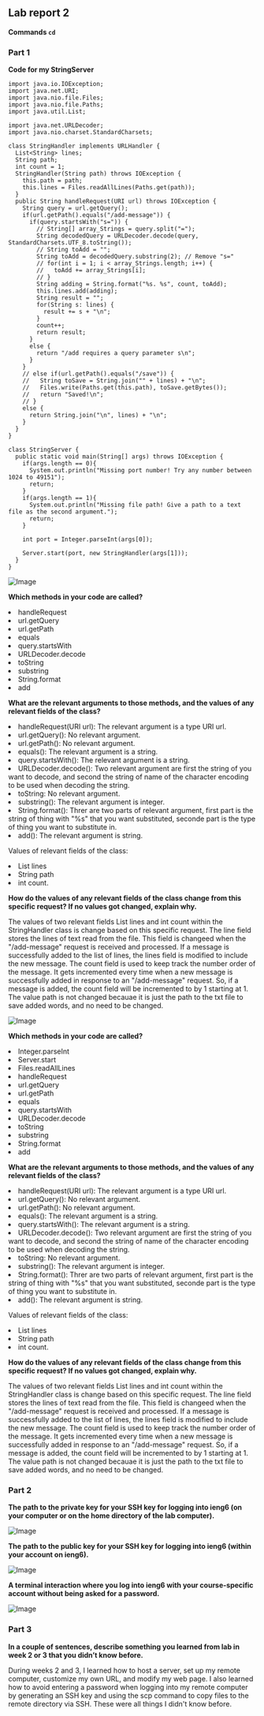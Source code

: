 ## Lab report 2

**Commands `cd`** 

### **Part 1** 

**Code for my StringServer** 

```
import java.io.IOException;
import java.net.URI;
import java.nio.file.Files;
import java.nio.file.Paths;
import java.util.List;

import java.net.URLDecoder;
import java.nio.charset.StandardCharsets;

class StringHandler implements URLHandler {
  List<String> lines;
  String path;
  int count = 1;
  StringHandler(String path) throws IOException {
    this.path = path;
    this.lines = Files.readAllLines(Paths.get(path));
  }
  public String handleRequest(URI url) throws IOException {
    String query = url.getQuery();
    if(url.getPath().equals("/add-message")) {
      if(query.startsWith("s=")) {
        // String[] array_Strings = query.split("=");
        String decodedQuery = URLDecoder.decode(query, StandardCharsets.UTF_8.toString());
        // String toAdd = "";
        String toAdd = decodedQuery.substring(2); // Remove "s="
        // for(int i = 1; i < array_Strings.length; i++) {
        //   toAdd += array_Strings[i];
        // }
        String adding = String.format("%s. %s", count, toAdd);
        this.lines.add(adding);
        String result = "";
        for(String s: lines) {
          result += s + "\n";
        }
        count++;
        return result;
      }
      else {
        return "/add requires a query parameter s\n";
      }
    }
    // else if(url.getPath().equals("/save")) {
    //   String toSave = String.join("" + lines) + "\n";
    //   Files.write(Paths.get(this.path), toSave.getBytes());
    //   return "Saved!\n";
    // }
    else {
      return String.join("\n", lines) + "\n";
    }
  }
}

class StringServer {
  public static void main(String[] args) throws IOException {
    if(args.length == 0){
      System.out.println("Missing port number! Try any number between 1024 to 49151");
      return;
    }
    if(args.length == 1){
      System.out.println("Missing file path! Give a path to a text file as the second argument.");
      return;
    }

    int port = Integer.parseInt(args[0]);

    Server.start(port, new StringHandler(args[1]));
  }
}
```


![Image](png/hello.png)

**Which methods in your code are called?** 
<li> handleRequest
<li> url.getQuery
<li> url.getPath
<li> equals
<li> query.startsWith
<li> URLDecoder.decode
<li> toString
<li> substring
<li> String.format
<li> add
  
**What are the relevant arguments to those methods, and the values of any relevant fields of the class?** 
<li> handleRequest(URI url): The relevant argument is a type URI url.

<li> url.getQuery(): No relevant argument.

<li> url.getPath(): No relevant argument.

<li> equals(): The relevant argument is a string.

<li> query.startsWith(): The relevant argument is a string.

<li> URLDecoder.decode(): Two relevant argument are first the string of you want to decode, and second the string of name of the character encoding to be used when decoding the string.

<li> toString: No relevant argument.

<li> substring(): The relevant argument is integer.

<li> String.format(): Threr are two parts of relevant argument, first part is the string of thing with "%s" that you want substituted, seconde part is the type of thing you want to substitute in.

<li> add(): The relevant argument is string.

Values of relevant fields of the class:
<li> List<String> lines
<li> String path
<li> int count.
  
**How do the values of any relevant fields of the class change from this specific request? If no values got changed, explain why.** 

The values of two relevant fields List<String> lines and int count within the StringHandler class is change based on this specific request. The line field stores the lines of text read from the file. This field is changeed when the "/add-message" request is received and processed. If a message is successfully added to the list of lines, the lines field is modified to include the new message. The count field is used to keep track the number order of the message. It gets incremented every time when a new message is successfully added in response to an "/add-message" request. So, if a message is added, the count field will be incremented to by 1 starting at 1. The value path is not changed becauae it is just the path to the txt file to save added words, and no need to be changed.


![Image](png/Howareyou.png)

**Which methods in your code are called?** 
<li> Integer.parseInt
<li> Server.start
<li> Files.readAllLines
<li> handleRequest
<li> url.getQuery
<li> url.getPath
<li> equals
<li> query.startsWith
<li> URLDecoder.decode
<li> toString
<li> substring
<li> String.format
<li> add

**What are the relevant arguments to those methods, and the values of any relevant fields of the class?** 
<li> handleRequest(URI url): The relevant argument is a type URI url.

<li> url.getQuery(): No relevant argument.

<li> url.getPath(): No relevant argument.

<li> equals(): The relevant argument is a string.

<li> query.startsWith(): The relevant argument is a string.

<li> URLDecoder.decode(): Two relevant argument are first the string of you want to decode, and second the string of name of the character encoding to be used when decoding the string.

<li> toString: No relevant argument.

<li> substring(): The relevant argument is integer.

<li> String.format(): Threr are two parts of relevant argument, first part is the string of thing with "%s" that you want substituted, seconde part is the type of thing you want to substitute in.

<li> add(): The relevant argument is string.

Values of relevant fields of the class:
<li> List<String> lines
<li> String path
<li> int count.

**How do the values of any relevant fields of the class change from this specific request? If no values got changed, explain why.** 

The values of two relevant fields List<String> lines and int count within the StringHandler class is change based on this specific request. The line field stores the lines of text read from the file. This field is changeed when the "/add-message" request is received and processed. If a message is successfully added to the list of lines, the lines field is modified to include the new message. The count field is used to keep track the number order of the message. It gets incremented every time when a new message is successfully added in response to an "/add-message" request. So, if a message is added, the count field will be incremented to by 1 starting at 1. The value path is not changed becauae it is just the path to the txt file to save added words, and no need to be changed.

### **Part 2**

**The path to the private key for your SSH key for logging into ieng6 (on your computer or on the home directory of the lab computer).** 

![Image](png/local.png)

**The path to the public key for your SSH key for logging into ieng6 (within your account on ieng6).** 

![Image](png/on.png)

**A terminal interaction where you log into ieng6 with your course-specific account without being asked for a password.** 

![Image](png/nopass.png)

### **Part 3**

**In a couple of sentences, describe something you learned from lab in week 2 or 3 that you didn’t know before.** 

During weeks 2 and 3, I learned how to host a server, set up my remote computer, customize my own URL, and modify my web page. I also learned how to avoid entering a password when logging into my remote computer by generating an SSH key and using the scp command to copy files to the remote directory via SSH. These were all things I didn't know before.
